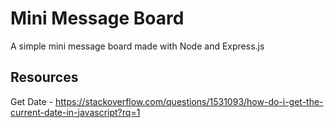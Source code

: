 # Mini Message Board

A simple mini message board made with Node and Express.js

## Resources
Get Date - https://stackoverflow.com/questions/1531093/how-do-i-get-the-current-date-in-javascript?rq=1